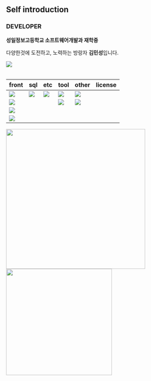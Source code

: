 ## Self introduction

### DEVELOPER

 <p><strong>성일정보고등학교 소프트웨어개발과 재학중</strong></p>
 <p>다양한것에 도전하고, 노력하는 방랑자 <strong>김민성</strong>입니다.</p>

<div>
<a href = "https://www.notion.so/d8b02f44b71c48eabfdc0c558d0b4d92?v=867ef1d0d3c74b8bb3bd9b7c42c67250&pvs=4"> <img src="https://img.shields.io/badge/Notion -white.svg?style=flat&logo=notion&logoColor=000000"> 
</a> 
</div>
<br>

| front | sql | etc | tool | other | license |
 | :------- | :--------- | :-------- | :------| :------ | :------ |
 | <img src="https://img.shields.io/badge/CSS3-white.svg?style=flat-square&logo=CSS3&logoColor=1572B6"> | <img src="https://img.shields.io/badge/Oracle-white.svg?style=flat-square&logo=oracle&logoColor=F80000"> |  <img src="https://img.shields.io/badge/Notion-white.svg?style=flat-square&logo=notion&logoColor=000000"> | <img src="https://img.shields.io/badge/vscode-white.svg?style=flat-square&logo=visualstudiocode&logoColor=007ACC"> | <img src="https://img.shields.io/badge/Python-white.svg?style=flat-square&logo=python&logoColor=3776AB">
| <img src="https://img.shields.io/badge/html5-white.svg?style=flat-square&logo=html5&logoColor=E34F26"> | | | <img src="https://img.shields.io/badge/eclipse-white.svg?style=flat-square&logo=eclipseide&logoColor=2C2255"> | <img src="https://img.shields.io/badge/Java-white.svg?style=flat-square&logo=openjdk&logoColor=FF0000">
| <img src="https://img.shields.io/badge/JS-white.svg?style=flat-square&logo=javascript&logoColor=F7DF1E"> 
| <img src="https://img.shields.io/badge/jQuery-white.svg?style=flat-square&logo=jQuery&logoColor=0769AD">
   
<img style="width: 380px; border: none;" src="https://github-readme-stats.vercel.app/api?username=pm4c1&show_icons=true&theme=tokyonight" />
<img style="width: 289px; border: none;" src="https://github-readme-stats.vercel.app/api/top-langs/?username=pm4c1&layout=compact&theme=tokyonight" />



   
